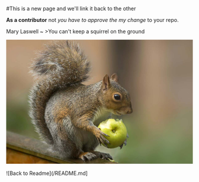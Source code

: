#This is a new page and we'll link it back to the other

**As a contributor** not *you have to approve the my change* to your repo.

Mary Laswell ~ >You can't keep a squirrel on the ground

![](/squirrel.jpg)

![Back to Readme](/README.md]
